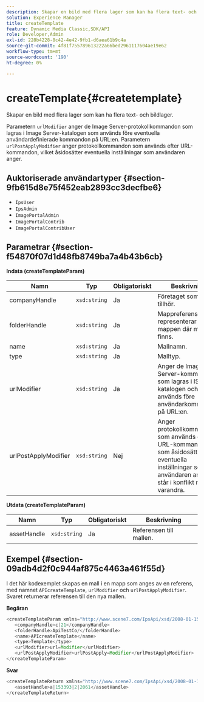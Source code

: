 ```yaml
---
description: Skapar en bild med flera lager som kan ha flera text- och bildlager.
solution: Experience Manager
title: createTemplate
feature: Dynamic Media Classic,SDK/API
role: Developer,Admin
exl-id: 228b4228-8c42-4e42-9fb1-d6aea61b9c4a
source-git-commit: 4f81f755789613222a66bed2961117604ae19e62
workflow-type: tm+mt
source-wordcount: '190'
ht-degree: 0%

---
```


# createTemplate{#createtemplate}

Skapar en bild med flera lager som kan ha flera text- och bildlager.

Parametern `urlModifier` anger de Image Server-protokollkommandon som lagras i Image Server-katalogen som används före eventuella användardefinierade kommandon på URL:en. Parametern `urlPostApplyModifier` anger protokollkommandon som används efter URL-kommandon, vilket åsidosätter eventuella inställningar som användaren anger.

## Auktoriserade användartyper {#section-9fb615d8e75f452eab2893cc3decfbe6}

* `IpsUser`
* `IpsAdmin`
* `ImagePortalAdmin`
* `ImagePortalContrib`
* `ImagePortalContribUser`

## Parametrar {#section-f54870f07d1d48fb8749ba7a4b43b6cb}

**Indata (createTemplateParam)**

| Namn | Typ | Obligatoriskt | Beskrivning |
|---|---|---|---|
| companyHandle | `xsd:string` | Ja | Företaget som mallen tillhör. |
| folderHandle | `xsd:string` | Ja | Mappreferensen som representerar mappen där mallen finns. |
| name | `xsd:string` | Ja | Mallnamn. |
| type | `xsd:string` | Ja | Malltyp. |
| urlModifier | `xsd:string` | Ja | Anger de Image Server-kommandon som lagras i IS-katalogen och som används före användarkommandon på URL:en. |
| urlPostApplyModifier | `xsd:string` | Nej | Anger protokollkommandon som används efter URL-kommandon, som åsidosätter eventuella inställningar som användaren anger står i konflikt med varandra. |

**Utdata (createTemplateParam)**

| Namn | Typ | Obligatoriskt | Beskrivning |
|---|---|---|---|
| assetHandle | `xsd:string` | Ja | Referensen till mallen. |

## Exempel {#section-09adb4d2f0c944af875c4463a461f55d}

I det här kodexemplet skapas en mall i en mapp som anges av en referens, med namnet `APIcreateTemplate`, `urlModifier` och `urlPostApplyModifier`. Svaret returnerar referensen till den nya mallen.

**Begäran**

```java
<createTemplateParam xmlns="http://www.scene7.com/IpsApi/xsd/2008-01-15">
   <companyHandle>c|21</companyHandle>
   <folderHandle>ApiTestCo/</folderHandle>
   <name>APIcreateTemplate</name>
   <type>Template</type>
   <urlModifier>url=Modifier</urlModifier>
   <urlPostApplyModifier>urlPostApply=Modifier</urlPostApplyModifier>
</createTemplateParam>
```

**Svar**

```java
<createTemplateReturn xmlns="http://www.scene7.com/IpsApi/xsd/2008-01-15">
   <assetHandle>a|153393|2|2061</assetHandle>
</createTemplateReturn>
```
